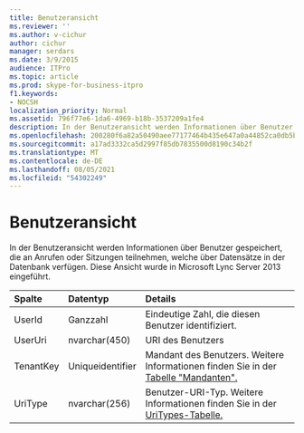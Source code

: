 ```yaml
---
title: Benutzeransicht
ms.reviewer: ''
ms.author: v-cichur
author: cichur
manager: serdars
ms.date: 3/9/2015
audience: ITPro
ms.topic: article
ms.prod: skype-for-business-itpro
f1.keywords:
- NOCSH
localization_priority: Normal
ms.assetid: 796f77e6-1da6-4969-b18b-3537209a1fe4
description: In der Benutzeransicht werden Informationen über Benutzer gespeichert, die an Anrufen oder Sitzungen teilnehmen, welche über Datensätze in der Datenbank verfügen. Diese Ansicht wurde in Microsoft Lync Server 2013 eingeführt.
ms.openlocfilehash: 200280f6a82a50490aee77177464b435e647a0a44852ca0db5b59c64bda836f3
ms.sourcegitcommit: a17ad3332ca5d2997f85db7835500d8190c34b2f
ms.translationtype: MT
ms.contentlocale: de-DE
ms.lasthandoff: 08/05/2021
ms.locfileid: "54302249"
---
```

# <a name="user-view"></a>Benutzeransicht
 
In der Benutzeransicht werden Informationen über Benutzer gespeichert, die an Anrufen oder Sitzungen teilnehmen, welche über Datensätze in der Datenbank verfügen. Diese Ansicht wurde in Microsoft Lync Server 2013 eingeführt.
  
|**Spalte**|**Datentyp**|**Details**|
|:-----|:-----|:-----|
|UserId  <br/> |Ganzzahl  <br/> |Eindeutige Zahl, die diesen Benutzer identifiziert.  <br/> |
|UserUri  <br/> |nvarchar(450)  <br/> |URI des Benutzers  <br/> |
|TenantKey  <br/> |Uniqueidentifier  <br/> |Mandant des Benutzers. Weitere Informationen finden Sie in der [Tabelle "Mandanten".](tenants.md) <br/> |
|UriType  <br/> |nvarchar(256)  <br/> |Benutzer-URI-Typ. Weitere Informationen finden Sie in der [UriTypes-Tabelle.](uritypes.md) <br/> |
   

